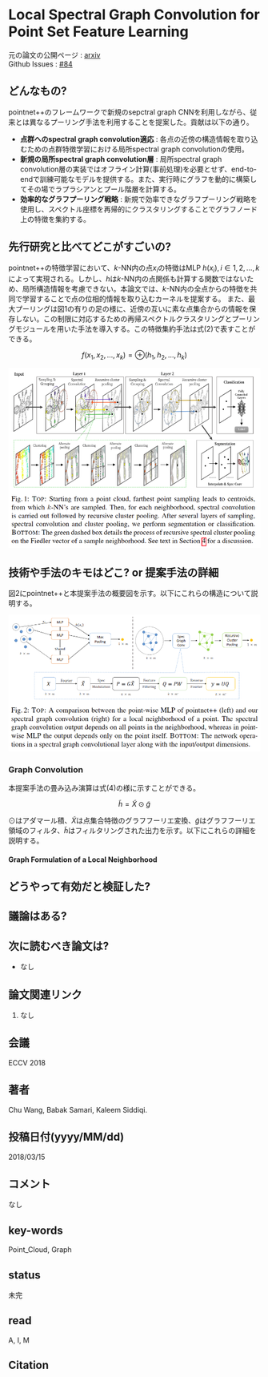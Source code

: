 # Local Spectral Graph Convolution for Point Set Feature Learning

元の論文の公開ページ : [arxiv](https://arxiv.org/abs/1803.05827)  
Github Issues : [#84](https://github.com/Obarads/obarads.github.io/issues/84)

## どんなもの?
pointnet++のフレームワークで新規のsepctral graph CNNを利用しながら、従来とは異なるプーリング手法を利用することを提案した。貢献は以下の通り。

- **点群へのspectral graph convolution適応** : 各点の近傍の構造情報を取り込むための点群特徴学習における局所spectral graph convolutionの使用。
- **新規の局所spectral graph convolution層** : 局所spectral graph convolution層の実装ではオフライン計算(事前処理)を必要とせず、end-to-endで訓練可能なモデルを提供する。また、実行時にグラフを動的に構築してその場でラプラシアンとプール階層を計算する。
- **効率的なグラフプーリング戦略** : 新規で効率できなグラフプーリング戦略を使用し、スペクトル座標を再帰的にクラスタリングすることでグラフノード上の特徴を集約する。

## 先行研究と比べてどこがすごいの?
pointnet++の特徴学習において、$k$-NN内の点$x_ i$の特徴はMLP $h(x_ i), i\in 1,2,\ldots ,k$によって実現される。しかし、$h$は$k$-NN内の点関係も計算する関数ではないため、局所構造情報を考慮できない。本論文では、$k$-NN内の全点からの特徴を共同で学習することで点の位相的情報を取り込むカーネルを提案する。
また、最大プーリングは図1の有りの足の様に、近傍の互いに素な点集合からの情報を保存しない。この制限に対応するための再帰スペクトルクラスタリングとプーリングモジュールを用いた手法を導入する。この特徴集約手法は式(2)で表すことができる。

$$
f\left(x_{1}, x_{2}, \ldots, x_{k}\right)=\oplus\left(h_{1}, h_{2}, \ldots, h_{k}\right) \tag{2}
$$

![fig1](img/LSGCfPSFL/fig1.png)

## 技術や手法のキモはどこ? or 提案手法の詳細
図2にpointnet++と本提案手法の概要図を示す。以下にこれらの構造について説明する。

![fig2](img/LSGCfPSFL/fig2.png)

### Graph Convolution
本提案手法の畳み込み演算は式(4)の様に示すことができる。

$$
\tilde{h}=\tilde{X} \odot \tilde{g} \tag{4}
$$

$\odot$はアダマール積、$\tilde{X}$は点集合特徴のグラフフーリエ変換、$\tilde{g}$はグラフフーリエ領域のフィルタ、$\tilde{h}$はフィルタリングされた出力を示す。以下にこれらの詳細を説明する。

#### Graph Formulation of a Local Neighborhood


## どうやって有効だと検証した?

## 議論はある?

## 次に読むべき論文は?
- なし

## 論文関連リンク
1. なし

## 会議
ECCV 2018

## 著者
Chu Wang, Babak Samari, Kaleem Siddiqi.

## 投稿日付(yyyy/MM/dd)
2018/03/15

## コメント
なし

## key-words
Point_Cloud, Graph

## status
未完

## read
A, I, M

## Citation

